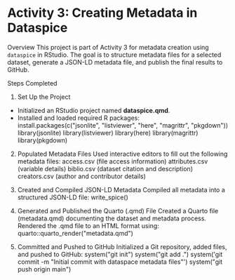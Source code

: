 # Activity 3: Creating Metadata in Dataspice
Overview
This project is part of Activity 3 for metadata creation using `dataspice` in RStudio. The goal is to structure metadata files for a selected dataset, generate a JSON-LD metadata file, and publish the final results to GitHub.

Steps Completed

1. Set Up the Project
- Initialized an RStudio project named **dataspice.qmd**.
- Installed and loaded required R packages:  
install.packages(c("jsonlite", "listviewer", "here", "magrittr", "pkgdown"))
library(jsonlite)
library(listviewer)
library(here)
library(magrittr)
library(pkgdown)

2. Populated Metadata Files
Used interactive editors to fill out the following metadata files:
access.csv (file access information)
attributes.csv (variable details)
biblio.csv (dataset citation and description)
creators.csv (author and contributor details)

3. Created and Compiled JSON-LD Metadata
Compiled all metadata into a structured JSON-LD file:
write_spice()

4. Generated and Published the Quarto (.qmd) File
Created a Quarto file (metadata.qmd) documenting the dataset and metadata process.
Rendered the .qmd file to an HTML format using:
quarto::quarto_render("metadata.qmd")

6. Committed and Pushed to GitHub
Initialized a Git repository, added files, and pushed to GitHub:
system("git init")
system("git add .")
system('git commit -m "Initial commit with dataspace metadata files"')
system("git push origin main")
